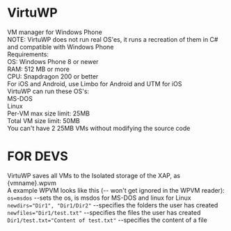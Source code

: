 # VirtuWP
VM manager for Windows Phone <br>
NOTE: VirtuWP does not run real OS'es, it runs a recreation of them in C# and compatible with Windows Phone <br>
Requirements: <br>
OS: Windows Phone 8 or newer <br>
RAM: 512 MB or more <br>
CPU: Snapdragon 200 or better <br>
For iOS and Android, use Limbo for Android and UTM for iOS <br>
VirtuWP can run these OS's: <br>
MS-DOS <br>
Linux <br>
Per-VM max size limit: 25MB <br>
Total VM size limit: 50MB <br>
You can't have 2 25MB VMs without modifying the source code <br>
# FOR DEVS
VirtuWP saves all VMs to the Isolated storage of the XAP, as {vmname}.wpvm <br>
A example WPVM looks like this (-- won't get ignored in the WPVM reader): <br>
```os=msdos``` --sets the os, is msdos for MS-DOS and linux for Linux <br>
```newdirs="Dir1", "Dir1/Dir2"``` --specifies the folders the user has created <br>
```newfiles="Dir1/test.txt"``` --specifies the files the user has created <Br>
```Dir1/test.txt="Content of test.txt"``` --specifies the content of a file <br>
